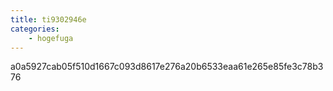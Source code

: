 ```yaml
---
title: ti9302946e
categories:
    - hogefuga
---
```

a0a5927cab05f510d1667c093d8617e276a20b6533eaa61e265e85fe3c78b376
